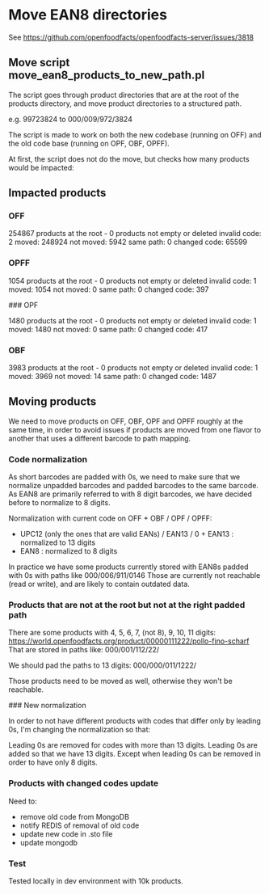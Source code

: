 # Move EAN8 directories

See https://github.com/openfoodfacts/openfoodfacts-server/issues/3818

## Move script move_ean8_products_to_new_path.pl

The script goes through product directories that are at the root of the products directory,
and move product directories to a structured path.

e.g. 99723824 to 000/009/972/3824

The script is made to work on both the new codebase (running on OFF) and the old code base (running on OPF, OBF, OPFF).

At first, the script does not do the move, but checks how many products would be impacted:

## Impacted products

### OFF

254867 products at the root - 0 products not empty or deleted
invalid code: 2
moved: 248924
not moved: 5942
same path: 0
changed code: 65599

### OPFF

1054 products at the root - 0 products not empty or deleted
invalid code: 1
moved: 1054
not moved: 0
same path: 0
changed code: 397

### OPF

1480 products at the root - 0 products not empty or deleted
invalid code: 1
moved: 1480
not moved: 0
same path: 0
changed code: 417

### OBF

3983 products at the root - 0 products not empty or deleted
invalid code: 1
moved: 3969
not moved: 14
same path: 0
changed code: 1487

## Moving products

We need to move products on OFF, OBF, OPF and OPFF roughly at the same time, in order to avoid issues if products are moved from one flavor to another that uses a different barcode to path mapping.

### Code normalization

As short barcodes are padded with 0s, we need to make sure that we normalize unpadded barcodes and padded barcodes to the same barcode. As EAN8 are primarily referred to with 8 digit barcodes, we have decided before to normalize to 8 digits.

Normalization with current code on OFF + OBF / OPF / OPFF:

- UPC12 (only the ones that are valid EANs) / EAN13 / 0 + EAN13 : normalized to 13 digits
- EAN8 : normalized to 8 digits

In practice we have some products currently stored with EAN8s padded with 0s with paths like 000/006/911/0146
Those are currently not reachable (read or write), and are likely to contain outdated data.

### Products that are not at the root but not at the right padded path

There are some products with 4, 5, 6, 7, (not 8), 9, 10, 11 digits:
https://world.openfoodfacts.org/product/00000111222/pollo-fino-scharf
That are stored in paths like:
000/001/112/22/

We should pad the paths to 13 digits:
000/000/011/1222/

Those products need to be moved as well, otherwise they won't be reachable.

### New normalization

In order to not have different products with codes that differ only by leading 0s,
I'm changing the normalization so that:

Leading 0s are removed for codes with more than 13 digits.
Leading 0s are added so that we have 13 digits.
Except when leading 0s can be removed in order to have only 8 digits.

### Products with changed codes update

Need to:
- remove old code from MongoDB
- notify REDIS of removal of old code
- update new code in .sto file
- update mongodb

### Test

Tested locally in dev environment with 10k products.





